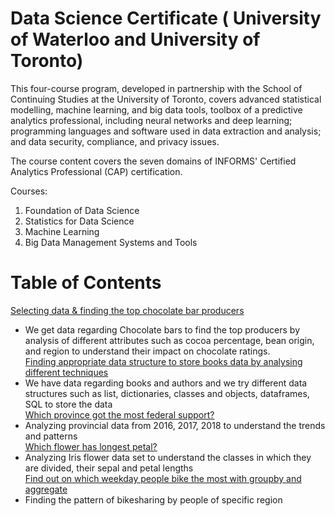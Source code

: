 # Data Science Certificate ( University of Waterloo and University of Toronto) 
This four-course program, developed in partnership with the School of Continuing Studies at the University of Toronto, covers advanced statistical modelling, machine learning, and big data tools, toolbox of a predictive analytics professional, including neural networks and deep learning; programming languages and software used in data extraction and analysis; and data security, compliance, and privacy issues.

The course content covers the seven domains of INFORMS' Certified Analytics Professional (CAP) certification. 

Courses:

1. Foundation of Data Science
2. Statistics for Data Science
3. Machine Learning
4. Big Data Management Systems and Tools

Table of Contents
=================


[Selecting data & finding the top chocolate bar producers](https://github.com/amanjot-git/data-science-UofT/blob/main/Foundations%20of%20Data%20Science/Top%2010%20producers%20of%20chocolate%20and%20highest%20rated%20chocolate%20bar%20producers.ipynb)<br>
- We get data regarding Chocolate bars to find the top producers by analysis of different attributes such as cocoa percentage, bean origin, and region to understand their impact on chocolate ratings.<br>[Finding appropriate data structure to store books data by analysing different techniques](https://github.com/amanjot-git/data-science-UofT/blob/main/Foundations%20of%20Data%20Science/Books%20and%20Authors.ipynb)<br>
- We have data regarding books and authors and we try different data structures such as list, dictionaries, classes and objects, dataframes, SQL to store the data<br>
[Which province got the most federal support?](https://github.com/amanjot-git/data-science-UofT/blob/main/Foundations%20of%20Data%20Science/Provincial%20Support.ipynb)<br>
- Analyzing provincial data from 2016, 2017, 2018 to understand the trends and patterns<br>
[Which flower has longest petal?](https://github.com/amanjot-git/data-science-UofT/blob/main/Foundations%20of%20Data%20Science/Analyzing%20the%20Iris%20Flower%20Data%20Set.ipynb)<br>
- Analyzing Iris flower data set to understand the classes in which they are divided, their sepal and petal lengths<br>
[Find out on which weekday people bike the most with groupby and aggregate](https://github.com/amanjot-git/data-science-UofT/blob/main/Foundations%20of%20Data%20Science/Analyzing%20Toronto%20BikeShare%20data.ipynb)<br>
- Finding the pattern of bikesharing by people of specific region

